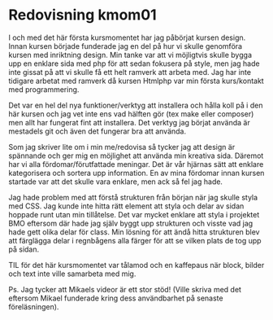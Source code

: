 ---
---
Redovisning kmom01
=========================

I och med det här första kursmomentet har jag påbörjat kursen design. Innan kursen började funderade jag en del på hur vi skulle genomföra kursen med inriktning design. Min tanke var att vi möjligtvis skulle bygga upp en enklare sida med php för att sedan fokusera på style, men jag hade inte gissat på att vi skulle få ett helt ramverk att arbeta med. Jag har inte tidigare arbetat med ramverk då kursen Htmlphp var min första kurs/kontakt med programmering.

Det var en hel del nya funktioner/verktyg att installera och hålla koll på i den här kursen och jag vet inte ens vad hälften gör (tex make eller composer) men allt har fungerat fint att installera. Det verktyg jag börjat använda är mestadels git och även det fungerar bra att använda.

Som jag skriver lite om i min me/redovisa så tycker jag att design är spännande och ger mig en möjlighet att använda min kreativa sida. Däremot har vi alla fördomar/förutfattade meningar. Det är vår hjärnas sätt att enklare kategorisera och sortera upp information. En av mina fördomar innan kursen startade var att det skulle vara enklare, men ack så fel jag hade.

Jag hade problem med att förstå strukturen från början när jag skulle styla med CSS. Jag kunde inte hitta rätt element att styla och delar av sidan hoppade runt utan min tillåtelse. Det var mycket enklare att styla i projektet BMO eftersom där hade jag själv byggt upp strukturen och visste vad jag hade gett olika delar för class. Min lösning för att ändå hitta strukturen blev att färglägga delar i regnbågens alla färger för att se vilken plats de tog upp på sidan.


TIL för det här kursmomentet var tålamod och en kaffepaus när block, bilder och text inte ville samarbeta med mig.

Ps. Jag tycker att Mikaels videor är ett stor stöd! (Ville skriva med det eftersom Mikael funderade kring dess användbarhet på senaste föreläsningen).
